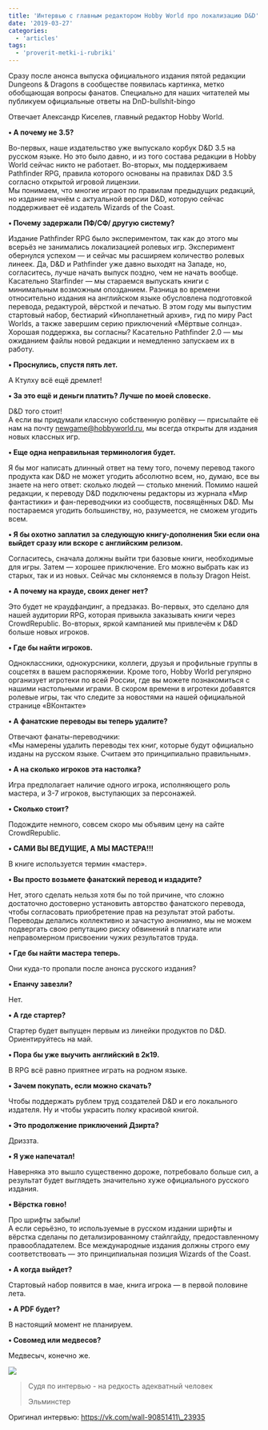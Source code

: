 ```yaml
---
title: 'Интервью с главным редактором Hobby World про локализацию D&D'
date: '2019-03-27'
categories:
  - 'articles'
tags:
  - 'proverit-metki-i-rubriki'
---
```


Сразу после анонса выпуска официального издания пятой редакции Dungeons & Dragons в сообществе появилась картинка, метко обобщающая вопросы фанатов. Специально для наших читателей мы публикуем официальные ответы на DnD-bullshit-bingo

Отвечает Александр Киселев, главный редактор Hobby World.

**• А почему не 3.5?**

Во-первых, наше издательство уже выпускало корбук D&D 3.5 на русском языке. Но это было давно, и из того состава редакции в Hobby World сейчас никто не работает. Во-вторых, мы поддерживаем Pathfinder RPG, правила которого основаны на правилах D&D 3.5 согласно открытой игровой лицензии.   
Мы понимаем, что многие играют по правилам предыдущих редакций, но издание начнём с актуальной версии D&D, которую сейчас поддерживает её издатель Wizards of the Coast.

**• Почему задержали ПФ/СФ/ другую систему?**

Издание Pathfinder RPG было экспериментом, так как до этого мы всерьёз не занимались локализацией ролевых игр. Эксперимент обернулся успехом — и сейчас мы расширяем количество ролевых линеек. Да, D&D и Pathfinder уже давно выходят на Западе, но, согласитесь, лучше начать выпуск поздно, чем не начать вообще. Касательно Starfinder — мы стараемся выпускать книги с минимальным возможным опозданием. Разница во времени относительно издания на английском языке обусловлена подготовкой перевода, редактурой, вёрсткой и печатью. В этом году мы выпустим стартовый набор, бестиарий «Инопланетный архив», гид по миру Pact Worlds, а также завершим серию приключений «Мёртвые солнца». Хорошая поддержка, вы согласны? Касательно Pathfinder 2.0 — мы ожиданием файлы новой редакции и немедленно запускаем их в работу.

**• Проснулись, спустя пять лет.**

А Ктулху всё ещё дремлет!

**• За это ещё и деньги платить? Лучше по моей словеске.**

D&D того стоит!   
А если вы придумали классную собственную ролёвку — присылайте её нам на почту [newgame@hobbyworld.ru](mailto:newgame@hobbyworld.ru), мы всегда открыты для издания новых классных игр.

**• Еще одна неправильная терминология будет.**

Я бы мог написать длинный ответ на тему того, почему перевод такого продукта как D&D не может угодить абсолютно всем, но, думаю, все вы знаете на него ответ: сколько людей — столько мнений. Помимо нашей редакции, к переводу D&D подключены редакторы из журнала «Мир фантастики» и фан-переводчики из сообществ, посвящённых D&D. Мы постараемся угодить большинству, но, разумеется, не сможем угодить всем.

**• Я бы охотно заплатил за следующую книгу-дополнения 5ки если она выйдет сразу или вскоре с английским релизом.**

Согласитесь, сначала должны выйти три базовые книги, необходимые для игры. Затем — хорошее приключение. Его можно выбрать как из старых, так и из новых. Сейчас мы склоняемся в пользу Dragon Heist.

**• А почему на крауде, своих денег нет?**

Это будет не краудфандинг, а предзаказ. Во-первых, это сделано для нашей аудитории RPG, которая привыкла заказывать книги через СrowdRepublic. Во-вторых, яркой кампанией мы привлечём к D&D больше новых игроков.

**• Где бы найти игроков.**

Одноклассники, однокурсники, коллеги, друзья и профильные группы в соцсетях в вашем распоряжении. Кроме того, Hobby World регулярно организует игротеки по всей России, где вы можете познакомиться с нашими настольными играми. В скором времени в игротеки добавятся ролевые игры, так что следите за новостями на нашей официальной странице «ВКонтакте»

**• А фанатские переводы вы теперь удалите?**

Отвечают фанаты-переводчики:   
«Мы намерены удалить переводы тех книг, которые будут официально изданы на русском языке. Считаем это принципиально правильным».

**• А на сколько игроков эта настолка?**

Игра предполагает наличие одного игрока, исполняющего роль мастера, и 3-7 игроков, выступающих за персонажей.

**• Сколько стоит?**

Подождите немного, совсем скоро мы объявим цену на сайте СrowdRepublic.

**• САМИ ВЫ ВЕДУЩИЕ, А МЫ МАСТЕРА!!!**

В книге используется термин «мастер».

**• Вы просто возьмете фанатский перевод и издадите?**

Нет, этого сделать нельзя хотя бы по той причине, что сложно достаточно достоверно установить авторство фанатского перевода, чтобы согласовать приобретение прав на результат этой работы. Переводы делались коллективно и зачастую анонимно, мы не можем подвергать свою репутацию риску обвинений в плагиате или неправомерном присвоении чужих результатов труда.

**• Где бы найти мастера теперь.**

Они куда-то пропали после анонса русского издания?

**• Епанчу завезли?**

Нет.

**• А где стартер?**

Стартер будет выпущен первым из линейки продуктов по D&D. Ориентируйтесь на май.

**• Пора бы уже выучить английский в 2к19.**

В RPG всё равно приятнее играть на родном языке.

**• Зачем покупать, если можно скачать?**

Чтобы поддержать рублем труд создателей D&D и его локального издателя. Ну и чтобы украсить полку красивой книгой.

**• Это продолжение приключений Дзирта?**

Дриззта.

**• Я уже напечатал!**

Наверняка это вышло существенно дороже, потребовало больше сил, а результат будет выглядеть значительно хуже официального русского издания.

**• Вёрстка говно!**

Про шрифты забыли!   
А если серьёзно, то используемые в русском издании шрифты и вёрстка сделаны по детализированному стайлгайду, предоставленному правообладателем. Все международные издания должны строго ему соответствовать — это принципиальная позиция Wizards of the Coast.

**• А когда выйдет?**

Стартовый набор появится в мае, книга игрока — в первой половине лета.

**• А PDF будет?**

В настоящий момент не планируем.

**• Совомед или медвесов?**

Медвесыч, конечно же.

![](https://sun1-3.userapi.com/c847124/v847124100/1d80d1/aCTnpbSGH0k.jpg)

> Судя по интервью - на редкость адекватный человек
>
> Эльминстер

Оригинал интервью: https://vk.com/wall-90851411\_23935

